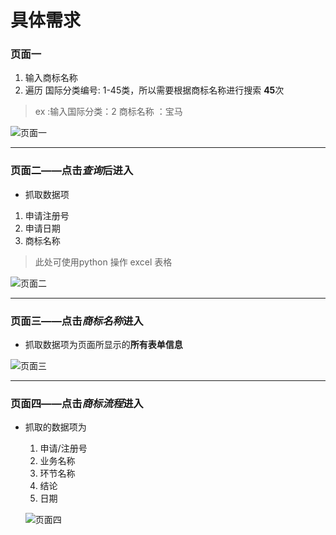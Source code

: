 # 具体需求  

### 页面一   

1. 输入商标名称
2. 遍历 国际分类编号: 1-45类，所以需要根据商标名称进行搜索 **45**次



> ex :输入国际分类：2   商标名称 ：宝马

![页面一](C:\Users\15klli\Desktop\页面一.png)

---

### 页面二——点击***查询***后进入  

* 抓取数据项

1. 申请注册号
2. 申请日期
3. 商标名称

> 此处可使用python 操作 excel 表格   

![页面二](C:\Users\15klli\Desktop\页面二.png)

---

### 页面三——点击*商标名称*进入

* 抓取数据项为页面所显示的**所有表单信息**


![页面三](C:\Users\15klli\Desktop\页面三.png)

---

### 页面四——点击***商标流程***进入  

* 抓取的数据项为

  1. 申请/注册号
  2. 业务名称
  3. 环节名称
  4. 结论
  5. 日期

  ![页面四](C:\Users\15klli\Desktop\页面四.png)
